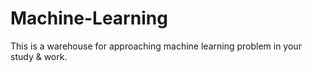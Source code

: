# Machine-Learning
This is a warehouse for approaching machine learning problem in your study &amp; work.
